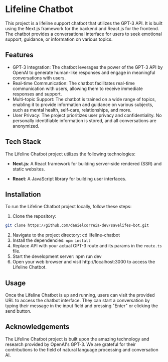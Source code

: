 # Lifeline Chatbot

This project is a lifeline support chatbot that utilizes the GPT-3 API. It is built using the Next.js framework for the backend and React.js for the frontend. The chatbot provides a conversational interface for users to seek emotional support, guidance, or information on various topics.

## Features

- GPT-3 Integration: The chatbot leverages the power of the GPT-3 API by OpenAI to generate human-like responses and engage in meaningful conversations with users.
- Real-time Communication: The chatbot facilitates real-time communication with users, allowing them to receive immediate responses and support.
- Multi-topic Support: The chatbot is trained on a wide range of topics, enabling it to provide information and guidance on various subjects, such as mental health, self-care, relationships, and more.
- User Privacy: The project prioritizes user privacy and confidentiality. No personally identifiable information is stored, and all conversations are anonymized.

## Tech Stack

The Lifeline Chatbot project utilizes the following technologies:

- **Next.js**: A React framework for building server-side rendered (SSR) and static websites.

- **React**: A JavaScript library for building user interfaces.

## Installation

To run the Lifeline Chatbot project locally, follow these steps:

1. Clone the repository:

```bash
git clone https://github.com/danielcorreia-dev/savelifes-bot.git
```

2. Navigate to the project directory: cd lifeline-chatbot
3. Install the dependencies: `npm install`
4. Replace API with your actual GPT-3 route and its params in the `route.ts` file.
5. Start the development server: npm run dev
6. Open your web browser and visit http://localhost:3000 to access the Lifeline Chatbot.

## Usage

Once the Lifeline Chatbot is up and running, users can visit the provided URL to access the chatbot interface. They can start a conversation by typing their message in the input field and pressing "Enter" or clicking the send button.

## Acknowledgements

The Lifeline Chatbot project is built upon the amazing technology and research provided by OpenAI's GPT-3. We are grateful for their contributions to the field of natural language processing and conversation AI.
